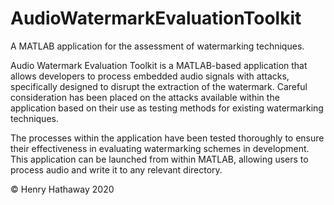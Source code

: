 # AudioWatermarkEvaluationToolkit
A MATLAB application for the assessment of watermarking techniques.

Audio Watermark Evaluation Toolkit is a MATLAB-based application that allows developers to process embedded audio signals with attacks, specifically designed to disrupt the extraction of the watermark. Careful consideration has been placed on the attacks available within the application based on their use as testing methods for existing watermarking techniques.

The processes within the application have been tested thoroughly to ensure their effectiveness in evaluating watermarking schemes in development. This application can be launched from within MATLAB, allowing users to process audio and write it to any relevant directory.

© Henry Hathaway 2020
